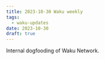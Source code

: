 ```yaml
---
title: 2023-10-30 Waku weekly
tags:
  - waku-updates
date: 2023-10-30
draft: true
---
```


Internal dogfooding of Waku Network.
